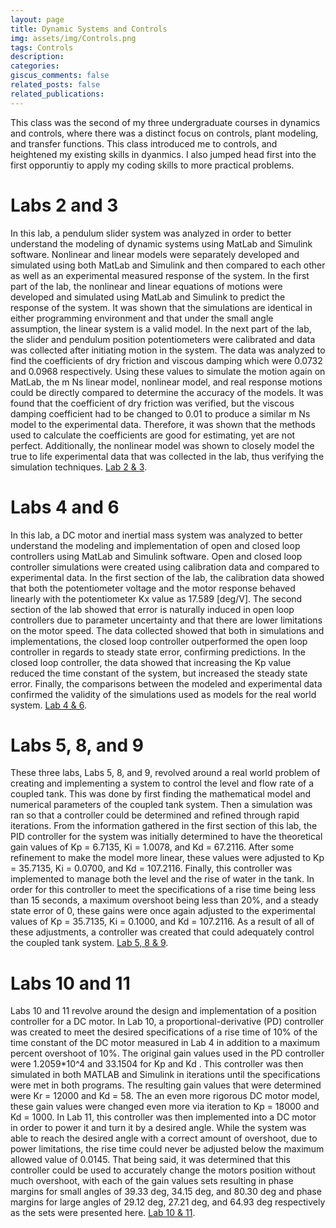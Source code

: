 ```yaml
---
layout: page
title: Dynamic Systems and Controls
img: assets/img/Controls.png
tags: Controls
description:
categories:
giscus_comments: false
related_posts: false
related_publications:
---
```


This class was the second of my three undergraduate courses in dynamics and 
controls, where there was a distinct focus on controls, plant modeling, and 
transfer functions. This class introduced me to controls, and heightened my 
existing skills in dyanmics. I also jumped head first into the first opporuntiy
to apply my coding skills to more practical problems.

# Labs 2 and 3

In this lab, a pendulum slider system was analyzed in order to better understand the modeling of dynamic systems using MatLab and Simulink software. Nonlinear and linear models were separately developed and simulated using both MatLab and Simulink and then compared to each other as well as an experimental measured response of the system. In the first part of the lab, the nonlinear and linear equations of motions were developed and simulated using MatLab and Simulink to predict the response of the system. It was shown that the simulations are identical in either programming environment and that under the small angle assumption, the linear system is a valid model. In the next part of the lab, the slider and pendulum position potentiometers were calibrated and data was collected after initiating motion in the system. The data was analyzed to find the coefficients of dry friction and viscous damping which were 0.0732 and 0.0968 respectively. Using these values to simulate the motion again on MatLab, the m Ns linear model, nonlinear model, and real response motions could be directly compared to determine the accuracy of the models. It was found that the coefficient of dry friction was verified, but the viscous damping coefficient had to be changed to 0.01 to produce a similar m Ns model to the experimental data. Therefore, it was shown that the methods used to calculate the coefficients are good for estimating, yet are not perfect. Additionally, the nonlinear model was shown to closely model the true to life experimental data that was collected in the lab, thus verifying the simulation techniques. [Lab 2 & 3]({{site.baseurl}}/assets/pdf/MEEN_364_Lab23.pdf).

# Labs 4 and 6

In this lab, a DC motor and inertial mass system was analyzed to better understand the modeling and implementation of open and closed loop controllers using MatLab and Simulink software. Open and closed loop controller simulations were created using calibration data and compared to experimental data. In the first section of the lab, the calibration data showed that both the potentiometer voltage and the motor response behaved linearly with the potentiometer Kx value as 17.589 [deg/V]. The second section of the lab showed that error is naturally induced in open loop controllers due to parameter uncertainty and that there are lower limitations on the motor speed. The data collected showed that both in simulations and implementations, the closed loop controller outperformed the open loop controller in regards to steady state error, confirming predictions. In the closed loop controller, the data showed that increasing the Kp value reduced the time constant of the system, but increased the steady state error. Finally, the comparisons between the modeled and experimental data confirmed the validity of the simulations used as models for the real world system. [Lab 4 & 6]({{site.baseurl}}/assets/pdf/MEEN_364_Lab46.pdf).

# Labs 5, 8, and 9

These three labs, Labs 5, 8, and 9, revolved around a real world problem of creating and implementing a system to control the level and flow rate of a coupled tank. This was done by first finding the mathematical model and numerical parameters of the coupled tank system. Then a simulation was ran so that a controller could be determined and refined through rapid iterations. From the information gathered in the first section of this lab, the PID controller for the system was initially determined to have the theoretical gain values of Kp = 6.7135, Ki = 1.0078, and Kd = 67.2116. After some refinement to make the model more linear, these values were adjusted to Kp = 35.7135, Ki = 0.0700, and Kd = 107.2116. Finally, this controller was implemented to manage both the level and the rise of water in the tank. In order for this controller to meet the specifications of a rise time being less than 15 seconds, a maximum overshoot being less than 20%, and a steady state error of 0, these gains were once again adjusted to the experimental values of Kp = 35.7135, Ki = 0.1000, and Kd = 107.2116. As a result of all of these adjustments, a controller was created that could adequately control the coupled tank system. [Lab 5, 8 & 9]({{site.baseurl}}/assets/pdf/MEEN_364_Lab589.pdf).

# Labs 10 and 11

Labs 10 and 11 revolve around the design and implementation of a position controller for a DC motor. In Lab 10, a proportional-derivative (PD) controller was created to meet the desired specifications of a rise time of 10% of the time constant of the DC motor measured in Lab 4 in addition to a maximum percent overshoot of 10%. The original gain values used in the PD controller were 1.2059*10^4 and 33.1504 for Kp and Kd . This controller was then simulated in both MATLAB and Simulink in iterations until the specifications were met in both programs. The resulting gain values that were determined were Kr = 12000 and Kd = 58. The an even more rigorous DC motor model, these gain values were changed even more via iteration to Kp = 18000 and Kd = 1000. In Lab 11, this controller was then implemented into a DC motor in order to power it and turn it by a desired angle. While the system was able to reach the desired angle with a correct amount of overshoot, due to power limitations, the rise time could never be adjusted below the maximum allowed value of 0.0145. That being said, it was determined that this controller could be used to accurately change the motors position without much overshoot, with each of the gain values sets resulting in phase margins for small angles of 39.33 deg, 34.15 deg, and 80.30 deg and phase margins for large angles of 29.12 deg, 27.21 deg, and 64.93 deg respectively as the sets were presented here. [Lab 10 & 11]({{site.baseurl}}/assets/pdf/MEEN_364_Lab1011.pdf).

